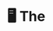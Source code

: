 # 🖥️ The<Script> Portfolio | 2025 Edition


Welcome to The<Script> Portfolio, a creative showcase built by a group of aspiring developers from Cavite State University - Imus Campus. This midterm project for Web Systems and Technologies 2 (ITEC 106A) is inspired by the classic Windows 95 interface, designed to represent our skills, projects, and profiles in a nostalgic, yet modern format.

### 🎨 Theme & Concept
Our portfolio mimics a vintage operating system desktop complete with draggable windows, retro scrollbars, a taskbar, and pixel-style icons. The goal? To stand out — both technically and creatively — while celebrating the retro tech aesthetics we love.

### 🛠 Tech Stack
 - ReactJS — Component-based frontend framework
 - React Router v6 — Page routing/navigation
 - Tailwind CSS — Utility-first styling
 - React Draggable — Makes windows movable (like real OS)
 - Framer Motion — Smooth animations
 - EmailJS — Contact form email functionality

### 🧩 Features
 - 🧑‍💻 Team Member Profiles – Individual components with bio, skills, and contact info
 - 💾 Projects Window – Categories for Software, Arduino, UI/UX, and Games
 - 🎮 Built-in Dino Game – A hidden gem for nostalgia points!
 - 📁 Fully Draggable App Windows – Simulate real OS multitasking
 - 📨 Contact Form – EmailJS-powered form with retro email design
 - 📟 Responsive Design – Clean on desktop and mobile
 - 🔊 Sound Effects – Mouse clicks, typing, and startup/shutdown sounds

